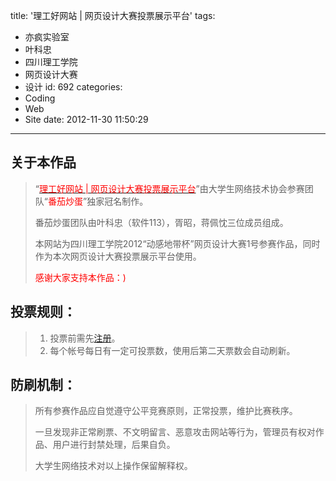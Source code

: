 title: '理工好网站 | 网页设计大赛投票展示平台'
tags:
  - 亦疯实验室
  - 叶科忠
  - 四川理工学院
  - 网页设计大赛
  - 设计
id: 692
categories:
  - Coding
  - Web
  - Site
date: 2012-11-30 11:50:29
---

## 关于本作品

> “[<span style="color: #ff0000;">理工好网站 | 网页设计大赛投票展示平台</span>](http://61.139.106.3:8087/tp/)”由大学生网络技术协会参赛团队“<span style="color: #ff0000;">番茄炒蛋</span>”独家冠名制作。
> 
> 
> 番茄炒蛋团队由叶科忠（软件113），胥昭，蒋佩忱三位成员组成。
> 
> 
> 本网站为四川理工学院2012“动感地带杯”网页设计大赛1号参赛作品，同时作为本次网页设计大赛投票展示平台使用。
> 
> 
> <span style="color: #ff0000;">感谢大家支持本作品：)</span>

## 投票规则：

> 1.  投票前需先[注册](http://61.139.106.3:8087/tp/index.php/register)。
> 2.  每个帐号每日有一定可投票数，使用后第二天票数会自动刷新。

## 防刷机制：

> 所有参赛作品应自觉遵守公平竞赛原则，正常投票，维护比赛秩序。
> 
> 
> 一旦发现非正常刷票、不文明留言、恶意攻击网站等行为，管理员有权对作品、用户进行封禁处理，后果自负。
> 
> 
> 大学生网络技术对以上操作保留解释权。
